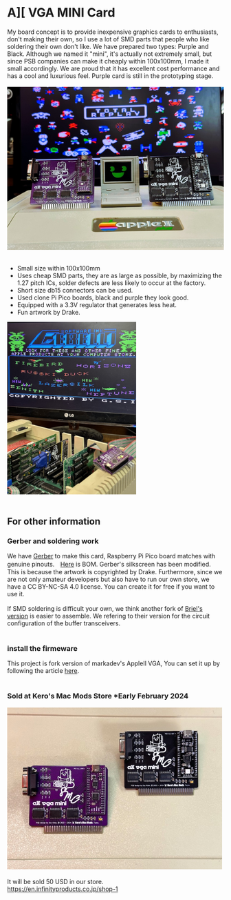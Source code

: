 # A][ VGA MINI Card
My board concept is to provide inexpensive graphics cards to enthusiasts, don't making their own, so I use a lot of SMD parts that people who like soldering their own don't like. We have prepared two types: Purple and Black.
Although we named it "mini", it's actually not extremely small, but since PSB companies can make it cheaply within 100x100mm, I made it small accordingly. We are proud that it has excellent cost performance and has a cool and luxurious feel. Purple card is still in the prototyping stage.<BR><BR>
<img src="Pictures/IMG_8926.jpeg" width="520px"><BR><BR>

- Small size within 100x100mm<BR>
- Uses cheap SMD parts, they are as large as possible, by maximizing the 1.27 pitch ICs, solder defects are less likely to occur at the factory.<BR>
- Short size db15 connectors can be used.<BR>
- Used clone Pi Pico boards, black and purple they look good.<BR>
- Equipped with a 3.3V regulator that generates less heat.<BR>
- Fun artwork by Drake.


<img src="Pictures/IMG_8919.jpeg" width="300px"><BR><BR>

## For other information

### Gerber and soldering work

We have [Gerber](Gerber_GH) to make this card, Raspberry Pi Pico board matches with genuine pinouts.　[Here](A2VGA_BLK_BOM.xlsx) is BOM. Gerber's silkscreen has been modified. This is because the artwork is copyrighted by Drake. Furthermore, since we are not only amateur developers but also have to run our own store, we have a CC BY-NC-SA 4.0 license. You can create it for free if you want to use it.<BR><BR>
If SMD soldering is difficult your own, we think another fork of [Briel's version](https://github.com/retrotink/Apple-II-VGA) is easier to assemble. We refering to their version for the circuit configuration of the buffer transceivers.<BR><BR>

### install the firmeware

This project is fork version of markadev's AppleII VGA, You can set it up by following the article [here](https://github.com/markadev/AppleII-VGA/tree/main/pico).<BR><BR>


### Sold at Kero's Mac Mods Store *Early February 2024
<img src="Pictures/IMG_8895.jpeg" width="500px"><BR><BR>
It will be sold 50 USD in our store. <BR>
https://en.infinityproducts.co.jp/shop-1



